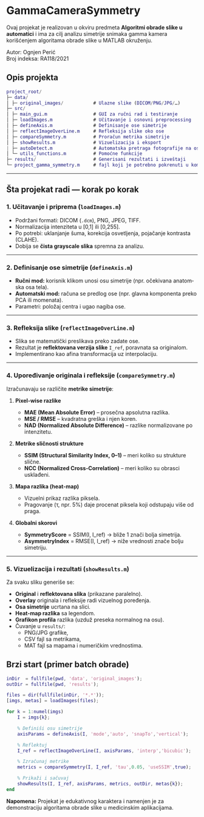 # GammaCameraSymmetry
Ovaj projekat je realizovan u okviru predmeta **Algoritmi obrade slike u automatici** i ima za cilj analizu simetrije snimaka gamma kamera korišćenjem algoritama obrade slike u MATLAB okruženju.

Autor: Ognjen Perić  
Broj indeksa: RA118/2021

## Opis projekta
```matlab
project_root/
├─ data/
│ ├─ original_images/           # Ulazne slike (DICOM/PNG/JPG/…)
├─ src/
│ ├─ main_gui.m                 # GUI za ručni rad i testiranje
│ ├─ loadImages.m               # Učitavanje i osnovni preprocessing
│ ├─ defineAxis.m               # Definisanje ose simetrije
│ ├─ reflectImageOverLine.m     # Refleksija slike oko ose
│ ├─ compareSymmetry.m          # Proračun metrika simetrije
│ ├─ showResults.m              # Vizuelizacija i eksport
| ├─ autoDetect.m               # Automatska pretraga fotografije na osu simetrije
│ └─ utils_functions.m          # Pomoćne funkcije
├─ results/                     # Generisani rezultati i izveštaji
└─ project_gamma_symmetry.m     # fajl koji je potrebno pokrenuti u komandnoj liniji
```
---

## Šta projekat radi — korak po korak

### 1. Učitavanje i priprema (`loadImages.m`)
- Podržani formati: DICOM (`.dcm`), PNG, JPEG, TIFF.
- Normalizacija intenziteta u [0,1] ili [0,255].
- Po potrebi: uklanjanje šuma, korekcija osvetljenja, pojačanje kontrasta (CLAHE).
- Dobija se **čista grayscale slika** spremna za analizu.

---

### 2. Definisanje ose simetrije (`defineAxis.m`)
- **Ručni mod:** korisnik klikom unosi osu simetrije (npr. očekivana anatom­ska osa tela).
- **Automatski mod:** računa se predlog ose (npr. glavna komponenta preko PCA ili momenata).
- Parametri: položaj centra i ugao nagiba ose.

---

### 3. Refleksija slike (`reflectImageOverLine.m`)
- Slika se matematički preslikava preko zadate ose.
- Rezultat je **reflektovana verzija slike** `I_ref`, poravnata sa originalom.
- Implementirano kao afina transformacija uz interpolaciju.

---

### 4. Upoređivanje originala i refleksije (`compareSymmetry.m`)
Izračunavaju se različite **metrike simetrije**:

1. **Pixel-wise razlike**
   - **MAE (Mean Absolute Error)** – prosečna apsolutna razlika.
   - **MSE / RMSE** – kvadratna greška i njen koren.
   - **NAD (Normalized Absolute Difference)** – razlike normalizovane po intenzitetu.

2. **Metrike sličnosti strukture**
   - **SSIM (Structural Similarity Index, 0–1)** – meri koliko su strukture slične.
   - **NCC (Normalized Cross-Correlation)** – meri koliko su obrasci usklađeni.

3. **Mapa razlika (heat-map)**
   - Vizuelni prikaz razlika piksela.
   - Pragovanje (τ, npr. 5%) daje procenat piksela koji odstupaju više od praga.

4. **Globalni skorovi**
   - **SymmetryScore** = SSIM(I, I_ref) → bliže 1 znači bolja simetrija.
   - **AsymmetryIndex** = RMSE(I, I_ref) → niže vrednosti znače bolju simetriju.

---

### 5. Vizuelizacija i rezultati (`showResults.m`)
Za svaku sliku generiše se:

- **Original** i **reflektovana slika** (prikazane paralelno).
- **Overlay** originala i refleksije radi vizuelnog poređenja.
- **Osa simetrije** ucrtana na slici.
- **Heat-map razlika** sa legendom.
- **Grafikon profila** razlika (uzduž preseka normalnog na osu).
- Čuvanje u `results/`:
  - PNG/JPG grafike,
  - CSV fajl sa metrikama,
  - MAT fajl sa mapama i numeričkim vrednostima.

## Brzi start (primer batch obrade)

```matlab
inDir  = fullfile(pwd, 'data', 'original_images');
outDir = fullfile(pwd, 'results');

files = dir(fullfile(inDir, '*.*'));
[imgs, metas] = loadImages(files);

for k = 1:numel(imgs)
    I = imgs{k};

    % Definiši osu simetrije
    axisParams = defineAxis(I, 'mode','auto', 'snapTo','vertical');

    % Reflektuj
    I_ref = reflectImageOverLine(I, axisParams, 'interp','bicubic');

    % Izračunaj metrike
    metrics = compareSymmetry(I, I_ref, 'tau',0.05, 'useSSIM',true);

    % Prikaži i sačuvaj
    showResults(I, I_ref, axisParams, metrics, outDir, metas{k});
end

```
**Napomena:** Projekat je edukativnog karaktera i namenjen je za demonstraciju algoritama obrade slike u medicinskim aplikacijama.
